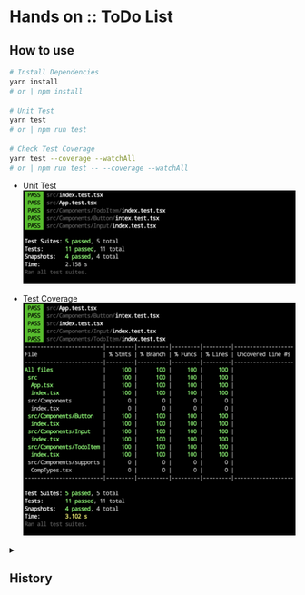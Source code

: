 # Hands on :: ToDo List

## How to use

```bash
# Install Dependencies
yarn install
# or | npm install

# Unit Test
yarn test
# or | npm run test

# Check Test Coverage
yarn test --coverage --watchAll
# or | npm run test -- --coverage --watchAll
```

- Unit Test
  ![jest-unit-test.png](./history/jest-unit-test.png)

- Test Coverage
  ![jest-test-coverage.png](./history/jest-test-coverage.png)

<details>
<summary><h2>History</h2></summary>

### Init

```bash
npx create-react-app --template typescript hands-on-todo-list
```

### Dependency

### Typescript Complier: `tsconfig.json`

- To use absolute pakage path in import sytanx, [set 'baseUrl'.](./tsconfig.json#L3)

#### Prettier Hooking

```bash
yarn add --dev husky lint-staged prettier
```

- `.prettierrc.js`: [basic prettier policy](./.prettierrc.js)
- `package.json`: [add husky hook for uing prettier](./package.json#L5-#L14)

#### CSS & Test

```bash
yarn add styled-components
yarn add --dev @types/styled-components jest-styled-components
```

</details>
